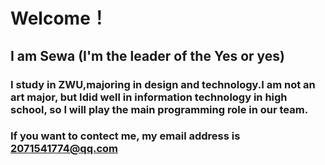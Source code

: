 # Welcome！ 
## I am Sewa (I'm the leader of the Yes or yes)
### I study in ZWU,majoring in design and technology.I am not an art major, but Idid well in information technology in high school, so I will play the main programming role in our team.
### If you want to contect me, my email address is 2071541774@qq.com
